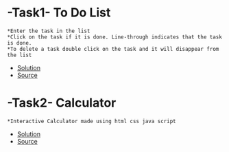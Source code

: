 # -Task1- To Do List
    *Enter the task in the list
    *Click on the task if it is done. Line-through indicates that the task is done.
    *To delete a task double click on the task and it will disappear from the list
   - [Solution](https://faizy-khan.github.io/-LGMVIP-Web/Task1/Task1.html)
   - [Source](https://github.com/Faizy-khan/-LGMVIP-Web/tree/main/Task1)
    
    
# -Task2- Calculator
    *Interactive Calculator made using html css java script
   - [Solution](https://faizy-khan.github.io/-LGMVIP-Web/Task2/Task2.html)
   - [Source](https://github.com/Faizy-khan/-LGMVIP-Web/tree/main/Task2)    

